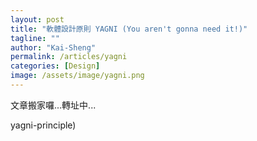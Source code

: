 ```yaml
---
layout: post
title: "軟體設計原則 YAGNI (You aren't gonna need it!)"
tagline: ""
author: "Kai-Sheng"
permalink: /articles/yagni
categories: [Design]
image: /assets/image/yagni.png
--- 
```


文章搬家囉...轉址中...

 <script>
   window.location.href = "/articles/yagni-principle";
 </script>yagni-principle)
